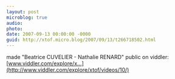 ```yaml
---
layout: post
microblog: true
audio: 
photo: 
date: 2007-09-13 00:00:00 -0000
guid: http://xtof.micro.blog/2007/09/13/t266718502.html
---
```

made "Beatrice CUVELIER - Nathalie RENARD" public on viddler: [www.viddler.com/explore/x...](http://www.viddler.com/explore/xtof/videos/10/)

